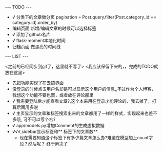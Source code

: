 --- TODO ---
* √ 分类下的文章做分页
    pagination = Post.query.filter(Post.category_id == category.id).order_by(
*  编辑页面,新增/编辑文章的时候可以选择标签
* √ 添加了github名片
* √ flask-moment本地化时间
* 归档页面
    做漂亮的时间线




--- LIST ---

<之前的已经同步到git了，这里就不写了>
<我应该保留下来的，，完成的TODO就放在这里>
* 先把功能实现了在去搞界面
* 没登录的时候点击用户名却是可以显示这个用户的信息,,不过作为个人博客，我想这个功能不要也罢，或者放在评论那里
* √ 我需要登陆后才能查看文章?,这个本来用在登录才能评论的，我去掉了，打算后面用多说
* √ 主页显示的文章和标签搜索出来的文章都用了一样的样式，实现起来也差不多哦, 可不可以写个宏?
* √ app/models.py增加Comment的生成虚拟数据
* √√√,sidebar显示标签和** 标签下的文章数**
    * 现在需要知道这个标签下有多少篇文章怎么办?难道在模型加上count字段？然后呢？
        终于解决了

